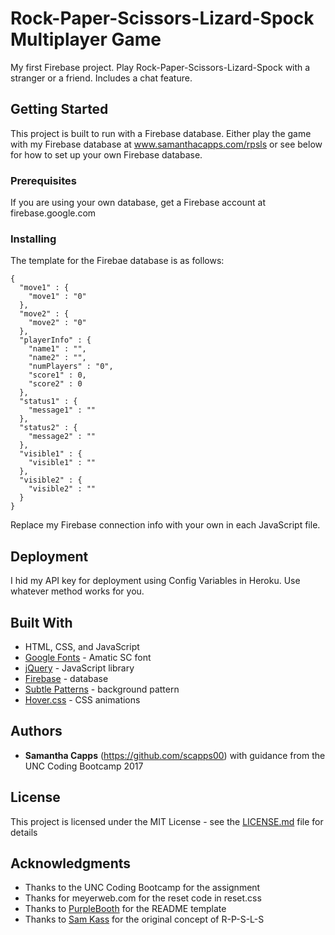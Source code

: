 # Rock-Paper-Scissors-Lizard-Spock Multiplayer Game

My first Firebase project. Play Rock-Paper-Scissors-Lizard-Spock with a stranger or a friend. Includes a chat feature.

## Getting Started

This project is built to run with a Firebase database. Either play the game with my Firebase database at www.samanthacapps.com/rpsls or see below for how to set up your own Firebase database.

### Prerequisites

If you are using your own database, get a Firebase account at firebase.google.com

### Installing

The template for the Firebae database is as follows:

```
{
  "move1" : {
    "move1" : "0"
  },
  "move2" : {
    "move2" : "0"
  },
  "playerInfo" : {
    "name1" : "",
    "name2" : "",
    "numPlayers" : "0",
    "score1" : 0,
    "score2" : 0
  },
  "status1" : {
    "message1" : ""
  },
  "status2" : {
    "message2" : ""
  },
  "visible1" : {
    "visible1" : ""
  },
  "visible2" : {
    "visible2" : ""
  }
}
```

Replace my Firebase connection info with your own in each JavaScript file.

## Deployment

I hid my API key for deployment using Config Variables in Heroku. Use whatever method works for you.

## Built With

* HTML, CSS, and JavaScript
* [Google Fonts](https://fonts.google.com/) - Amatic SC font
* [jQuery](https://jquery.com/) - JavaScript library
* [Firebase](https://firebase.google.com/) - database
* [Subtle Patterns](https://www.toptal.com/designers/subtlepatterns/) - background pattern
* [Hover.css](http://ianlunn.github.io/Hover/) - CSS animations

## Authors

* **Samantha Capps** (https://github.com/scapps00) with guidance from the UNC Coding Bootcamp 2017

## License

This project is licensed under the MIT License - see the [LICENSE.md](LICENSE.md) file for details

## Acknowledgments

* Thanks to the UNC Coding Bootcamp for the assignment
* Thanks for meyerweb.com for the reset code in reset.css
* Thanks to [PurpleBooth](https://gist.github.com/PurpleBooth/109311bb0361f32d87a2) for the README template
* Thanks to [Sam Kass](http://www.samkass.com/theories/RPSSL.html) for the original concept of R-P-S-L-S 


